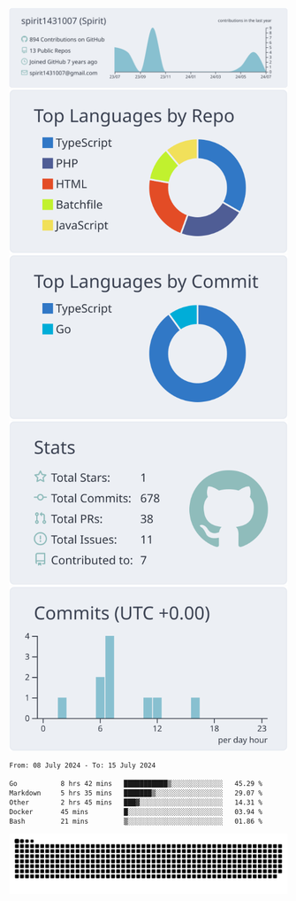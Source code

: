 [![](https://raw.githubusercontent.com/spirit1431007/spirit1431007/master/profile-summary-card-output/nord_bright/0-profile-details.svg)](https://git.io/spiritx)
[![](https://raw.githubusercontent.com/spirit1431007/spirit1431007/master/profile-summary-card-output/nord_bright/1-repos-per-language.svg)](https://git.io/spiritx) [![](https://raw.githubusercontent.com/spirit1431007/spirit1431007/master/profile-summary-card-output/nord_bright/2-most-commit-language.svg)](https://git.io/spiritx)
[![](https://raw.githubusercontent.com/spirit1431007/spirit1431007/master/profile-summary-card-output/nord_bright/3-stats.svg)](https://git.io/spiritx) [![](https://raw.githubusercontent.com/spirit1431007/spirit1431007/master/profile-summary-card-output/nord_bright/4-productive-time.svg)](https://git.io/spiritx)

<!--START_SECTION:waka-->

```txt
From: 08 July 2024 - To: 15 July 2024

Go           8 hrs 42 mins   ███████████▒░░░░░░░░░░░░░   45.29 %
Markdown     5 hrs 35 mins   ███████▒░░░░░░░░░░░░░░░░░   29.07 %
Other        2 hrs 45 mins   ███▓░░░░░░░░░░░░░░░░░░░░░   14.31 %
Docker       45 mins         █░░░░░░░░░░░░░░░░░░░░░░░░   03.94 %
Bash         21 mins         ▒░░░░░░░░░░░░░░░░░░░░░░░░   01.86 %
```

<!--END_SECTION:waka-->

![contribution](https://github.com/spirit1431007/spirit1431007/blob/output/github-contribution-grid-snake.svg)
